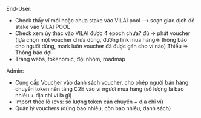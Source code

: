 End-User:

-   Check thấy ví mới hoặc chưa stake vào VILAI pool --> soạn giao dịch để stake vào VILAI POOL
-   Check xem ủy thác vào VILAI được 4 epoch chưa? đủ => phát voucher (lựa chọn một voucher chưa dùng, đường link mua hàng=> thông báo cho người dùng, mark luôn voucher đã được gán cho ví nào)
    Thiếu => Thông báo đợi
-   Trang webs, tokenomic, đội nhóm, roadmap

Admin:

-   Cung cấp Voucher vào danh sách voucher, cho phép người bán hàng chuyển token nền tảng C2E vào ví người mua hàng (số lượng là bao nhiêu + địa chỉ ví là gì)
-   Import theo lô (cvs: số lượng token cần chuyển + địa chỉ ví)
-   Quản lý vouchers (dùng bao nhiêu, còn bao nhiêu, danh sách)

